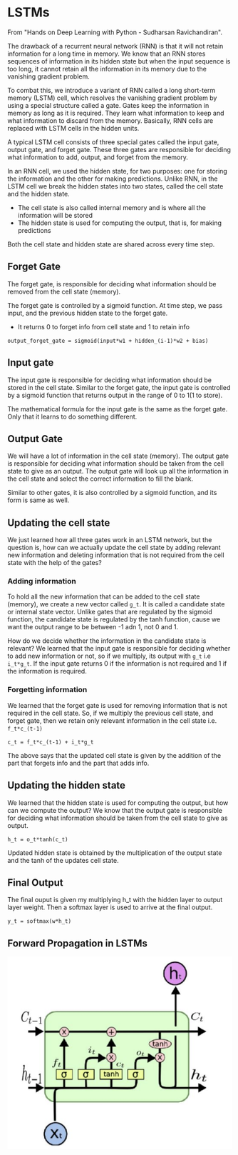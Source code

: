 # LSTMs

From "Hands on Deep Learning with Python - Sudharsan Ravichandiran".

The drawback of a recurrent neural network (RNN) is that it will not retain information for a long time in memory. We know that an RNN stores sequences of 
information in its hidden state but when the input sequence is too long, it cannot retain all the information in its memory due to the vanishing gradient problem.

To combat this, we introduce a variant of RNN called a long short-term memory (LSTM) cell, which resolves the vanishing gradient problem by using a special 
structure called a gate. Gates keep the information in memory as long as it is required. They learn what information to keep and what information to discard 
from the memory. Basically, RNN cells are replaced with LSTM cells in the hidden units.

A typical LSTM cell consists of three special gates called the input gate, output gate, and forget gate. These three gates are responsible for deciding what 
information to add, output, and forget from the memory. 

In an RNN cell, we used the hidden state, for two purposes: one for storing the information and the other for making predictions. Unlike RNN, in the LSTM 
cell we break the hidden states into two states, called the cell state and the hidden state. 
- The cell state is also called internal memory and is where all the information will be stored
- The hidden state is used for computing the output, that is, for making predictions

Both the cell state and hidden state are shared across every time step.

## Forget Gate

The forget gate, is responsible for deciding what information should be removed from the cell state (memory).

The forget gate is controlled by a sigmoid function. At time step, we pass input, and the previous hidden state to the forget gate. 
- It returns 0 to forget info from cell state and 1 to retain info

```
output_forget_gate = sigmoid(input*w1 + hidden_(i-1)*w2 + bias)
```

## Input gate

The input gate is responsible for deciding what information should be stored in the cell state. 
Similar to the forget gate, the input gate is controlled by a sigmoid function that returns output in the range of 0 to 1(1 to store).

The mathematical formula for the input gate is the same as the forget gate. Only that it learns to do something different. 

## Output Gate

We will have a lot of information in the cell state (memory). The output gate is responsible for deciding what information should be taken from the cell state 
to give as an output. The output gate will look up all the information in the cell state and select the correct information to fill the blank. 

Similar to other gates, it is also controlled by a sigmoid function, and its form is same as well. 

## Updating the cell state

We just learned how all three gates work in an LSTM network, but the question is, how can we actually update the cell state by adding relevant new information and deleting information that is not required from the cell state with the help of the gates?

### Adding information

To hold all the new information that can be added to the cell state (memory), we create a new vector called `g_t`. It is called a candidate state or internal state vector. Unlike gates that are regulated by the sigmoid function, the candidate state is regulated by the tanh function, cause we want the output range to be 
between -1 adn 1, not 0 and 1. 

How do we decide whether the information in the candidate state is relevant? We learned that the input gate is responsible for deciding whether to add new information or not, so if we multiply, its output with `g_t` i.e `i_t*g_t`. If the input gate returns 0 if the information is not required and 1 if the information is required.

### Forgetting information

We learned that the forget gate is used for removing information that is not required in the cell state. So, if we multiply the previous cell state, and forget gate, then we retain only relevant information in the cell state i.e. `f_t*c_(t-1)`

```
c_t = f_t*c_(t-1) + i_t*g_t
```
The above says that the updated cell state is given by the addition of the part that forgets info and the part that adds info. 

## Updating the hidden state 

We learned that the hidden state is used for computing the output, but how can we compute the output? We know that the output gate is responsible for deciding what information should be taken from the cell state to give as output. 

```
h_t = o_t*tanh(c_t)
```
Updated hidden state is obtained by the multiplication of the output state and the tanh of the updates cell state. 


## Final Output 

The final ouput is given my multiplying h_t with the hidden layer to output layer weight. Then a softmax layer is used to arrive at the final output. 
```
y_t = softmax(w*h_t)
```

## Forward Propagation in LSTMs

![An LSTM fineprint](https://github.com/swarajdalmia/ML-Experiments/blob/master/notes/images/lstm.png)






